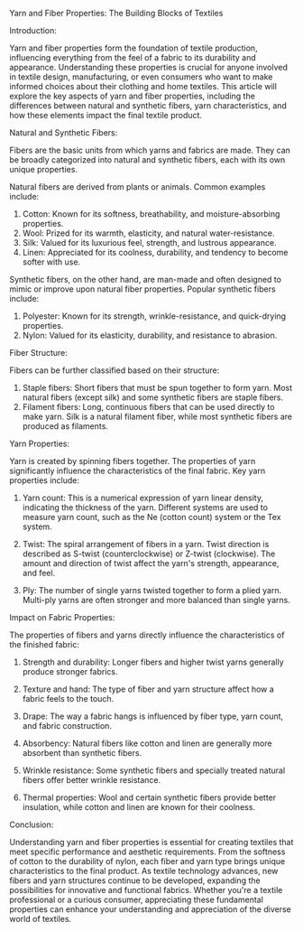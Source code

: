 Yarn and Fiber Properties: The Building Blocks of Textiles

Introduction:

Yarn and fiber properties form the foundation of textile production, influencing everything from the feel of a fabric to its durability and appearance. Understanding these properties is crucial for anyone involved in textile design, manufacturing, or even consumers who want to make informed choices about their clothing and home textiles. This article will explore the key aspects of yarn and fiber properties, including the differences between natural and synthetic fibers, yarn characteristics, and how these elements impact the final textile product.

Natural and Synthetic Fibers:

Fibers are the basic units from which yarns and fabrics are made. They can be broadly categorized into natural and synthetic fibers, each with its own unique properties.

Natural fibers are derived from plants or animals. Common examples include:

1. Cotton: Known for its softness, breathability, and moisture-absorbing properties.
2. Wool: Prized for its warmth, elasticity, and natural water-resistance.
3. Silk: Valued for its luxurious feel, strength, and lustrous appearance.
4. Linen: Appreciated for its coolness, durability, and tendency to become softer with use.

Synthetic fibers, on the other hand, are man-made and often designed to mimic or improve upon natural fiber properties. Popular synthetic fibers include:

1. Polyester: Known for its strength, wrinkle-resistance, and quick-drying properties.
2. Nylon: Valued for its elasticity, durability, and resistance to abrasion.

Fiber Structure:

Fibers can be further classified based on their structure:

1. Staple fibers: Short fibers that must be spun together to form yarn. Most natural fibers (except silk) and some synthetic fibers are staple fibers.
2. Filament fibers: Long, continuous fibers that can be used directly to make yarn. Silk is a natural filament fiber, while most synthetic fibers are produced as filaments.

Yarn Properties:

Yarn is created by spinning fibers together. The properties of yarn significantly influence the characteristics of the final fabric. Key yarn properties include:

1. Yarn count: This is a numerical expression of yarn linear density, indicating the thickness of the yarn. Different systems are used to measure yarn count, such as the Ne (cotton count) system or the Tex system.

2. Twist: The spiral arrangement of fibers in a yarn. Twist direction is described as S-twist (counterclockwise) or Z-twist (clockwise). The amount and direction of twist affect the yarn's strength, appearance, and feel.

3. Ply: The number of single yarns twisted together to form a plied yarn. Multi-ply yarns are often stronger and more balanced than single yarns.

Impact on Fabric Properties:

The properties of fibers and yarns directly influence the characteristics of the finished fabric:

1. Strength and durability: Longer fibers and higher twist yarns generally produce stronger fabrics.

2. Texture and hand: The type of fiber and yarn structure affect how a fabric feels to the touch.

3. Drape: The way a fabric hangs is influenced by fiber type, yarn count, and fabric construction.

4. Absorbency: Natural fibers like cotton and linen are generally more absorbent than synthetic fibers.

5. Wrinkle resistance: Some synthetic fibers and specially treated natural fibers offer better wrinkle resistance.

6. Thermal properties: Wool and certain synthetic fibers provide better insulation, while cotton and linen are known for their coolness.

Conclusion:

Understanding yarn and fiber properties is essential for creating textiles that meet specific performance and aesthetic requirements. From the softness of cotton to the durability of nylon, each fiber and yarn type brings unique characteristics to the final product. As textile technology advances, new fibers and yarn structures continue to be developed, expanding the possibilities for innovative and functional fabrics. Whether you're a textile professional or a curious consumer, appreciating these fundamental properties can enhance your understanding and appreciation of the diverse world of textiles.
